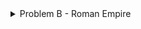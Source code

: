 <details>
<summary>Problem B - Roman Empire</summary>

Estimated Difficulty: 900  
Tag(s): Implementation

<details>
<summary>Solution</summary>

To convert a number to a Roman numeral, you first need to understand the structure. The key is that Roman numerals, much like the natural number system, are based on **postional value**.  
If you take a number like $1248$, you think of it as $1000 + 200 + 40 + 8$. The Roman numeral system treats it the same way. The representation for $1000$ is M, for $200$ is CC, for $40$ is XL, and for $8$ is VIII. To get the final Roman numeral, you simply join these parts together: MCCXLVIII.

Each digit in a number corresponds to a specific Roman numeral substring. This substring for the digit depends just on its value and position. The final result is always the **concatenation** of these substrings, from the largest postional value to the smallest.

Interestingly, the **pattern** for forming the numeral for any digit from 1 to 9 is universal. It just uses a different set of symbols depending on the positional value. For any given position (ones, tens, hundreds), you can identify a "one" symbol (I, X, C), a "five" symbol (V, L, D), and the "next one" symbol (X, C, M).

You can process the input number one digit at a time, from left to right (thousands, then hundreds, and so on). The core of this process is a reusable function that can convert any single digit from 0-9 into its Roman numeral substring, given its postional value.

The logic for converting a single digit can be broken down into three distinct types of cases.

1. **The Subtractive Cases**: Digits 4 and 9 are special. They are formed by placing a "one" symbol to represent subtraction.

2. **The Additive Cases**: Digits 1, 2, and 3 are the simplest. They are formed by repeating the "one" symbol for that postional value one, two, or three times (e.g., III or XXX).

3. **The Additive Cases with Five**: Digits 5, 6, 7, and 8 all start with the "five" symbol. The number 5 is just the "five" symbol itself. For 6, 7, and 8, you start with the "five" symbol and then append the Roman numeral for the remainder (1, 2, or 3).

This algorithm can be cleanly implemented using recursion.

<details>
<summary>Code</summary>

```
#include <bits/stdc++.h>
using namespace std;

#define fastio ios_base::sync_with_stdio(0); cin.tie(0)
using LL = long long;

string symbols[] = {"I", "V", "X", "L", "C", "D", "M", ""};

string getSymbol(int digit, int pos)
{
    string one = symbols[pos * 2], five = symbols[pos * 2 + 1];

    if(digit == 0) return "";
    if(digit == 9) return one + getSymbol(1, pos + 1);
    if(digit >= 5) return five + getSymbol(digit - 5, pos);
    if(digit == 4) return one + five;
    return one + getSymbol(digit - 1, pos);
}



void pre()
{
    fastio;


}

void solve(int tc)
{
    int n;
    cin >> n;

    cout << getSymbol(n / 1000, 3); n %= 1000;
    cout << getSymbol(n / 100, 2); n %= 100;
    cout << getSymbol(n / 10, 1); n %= 10;
    cout << getSymbol(n, 0);
}

int main()
{
    pre();

    int tc, tt = 1;
    cin >> tt;

    for(tc = 1; tc <= tt; tc++)
    {
        // cout << "Case " << tc << ": ";
        solve(tc);
        cout << '\n';
    }

    return 0;
}
```

</details>
</details>

<details>
<summary>Alternate Solution</summary>

A great alternative strategy for this problem is to use a precomputed **lookup table**. Instead of building the logic to figure out Roman numerals on the fly, you do the work ahead of time and store all the possible answers in a simple table. Since $n \le 1316$, you only need to work with at most $4$ digits.

With your lookup table ready, the algorithm to convert a number becomes very straightforward. You can write a simple loop that processes the input number from the highest place value down to the lowest.

The primary advantage of this method is its _simplicity_ and _reliability_. The program at runtime isn't 'thinking' about Roman numeral rules; it's just retrieving an answer that you've already prepared. Your runtime code becomes incredibly clean --- just a loop and an array lookup. This makes your code far less prone to bugs compared to a recursive function or a complex series of if-else statements.

<details>
<summary>Code</summary>

```
#include <bits/stdc++.h>
using namespace std;

#define fastio ios_base::sync_with_stdio(0); cin.tie(0)
using LL = long long;

string digit[4][10] = {
    {"", "I", "II", "III", "IV", "V", "VI", "VII", "VIII", "IX"},
    {"", "X", "XX", "XXX", "XL", "L", "LX", "LXX", "LXXX", "XC"},
    {"", "C", "CC", "CCC", "CD", "D", "DC", "DCC", "DCCC", "CM"},
    {"", "M", "MM", "MMM", "", "", "", "", "", ""}
};

int p10[4] = {1, 10, 100, 1000};



void pre()
{
    fastio;


}

void solve(int tc)
{
    int i, n, d;
    cin >> n;

    for(i = 3; i >= 0; i--)
    {
        d = (n / p10[i]) % 10;
        cout << digit[i][d];
    }
}

int main()
{
    pre();

    int tc, tt = 1;
    cin >> tt;

    for(tc = 1; tc <= tt; tc++)
    {
        // cout << "Case " << tc << ": ";
        solve(tc);
        cout << '\n';
    }

    return 0;
}
```

</details>
</details>

<details>
<summary>Bonus Problem</summary>

Try to solve the reverse problem. Given a roman numeral representation of a number, determine its value.

</details>
</details>
